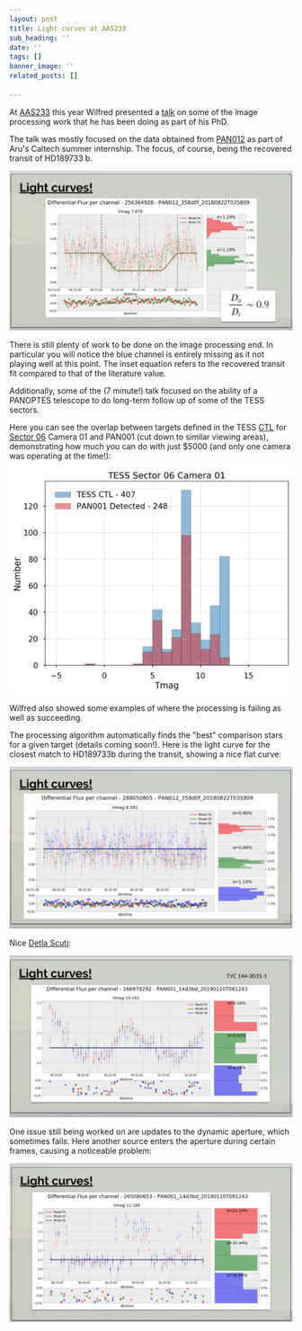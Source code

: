 ```yaml
---
layout: post
title: Light curves at AAS233
sub_heading: ''
date: ''
tags: []
banner_image: ''
related_posts: []

---
```

At [AAS233](https://aas.org/meetings/aas233) this year Wilfred presented a [talk](https://drive.google.com/open?id=1-iu4V4G7fj6_jp250zn2AblGoSSYmrRKi7gZHSX8-qE) on some of the image processing work that he has been doing as part of his PhD.

The talk was mostly focused on the data obtained from [PAN012](https://projectpanoptes.org/teams/pan012/) as part of Aru's Caltech summer internship. The focus, of course, being the recovered transit of HD189733 b.

![](/uploads/2019/02/04/lc01.png)

There is still plenty of work to be done on the image processing end. In particular you will notice the blue channel is entirely missing as it not playing well at this point. The inset equation refers to the recovered transit fit compared to that of the literature value.

Additionally, some of the (7 minute!) talk focused on the ability of a PANOPTES telescope to do long-term follow up of some of the TESS sectors.

Here you can see the overlap between targets defined in the TESS [CTL](https://tess.mit.edu/science/tess-input-catalogue/) for [Sector 06](https://tess.mit.edu/observations/sector-6/) Camera 01 and PAN001 (cut down to similar viewing areas), demonstrating how much you can do with just $5000 (and only one camera was operating at the time!):

![TESS Sector 06 and PAN001 Overlap](/uploads/2019/02/04/sec06_pan001_overlap.png)

Wilfred also showed some examples of where the processing is failing as well as succeeding.

The processing algorithm automatically finds the "best" comparison stars for a given target (details coming soon!). Here is the light curve for the closest match to HD189733b during the transit, showing a nice flat curve:

![](/uploads/2019/02/04/lc02.png)

Nice [Detla Scuti](https://en.wikipedia.org/wiki/Delta_Scuti_variable):

![Delta Scuti](/uploads/2019/02/04/lc04.png)

One issue still being worked on are updates to the dynamic aperture, which sometimes fails. Here another source enters the aperture during certain frames, causing a noticeable problem:

![Bad periodic error](/uploads/2019/02/04/lc05.png)